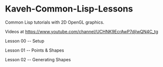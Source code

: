 # Kaveh-Common-Lisp-Lessons

Common Lisp tutorials with 2D OpenGL graphics.

Videos at https://www.youtube.com/channel/UCHNK9EcrAwP7djlwQN4C_tg

Lesson 00 -- Setup

Lesson 01 -- Points & Shapes

Lesson 02 -- Generating Shapes

